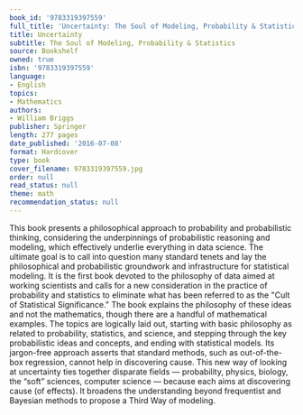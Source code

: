 ```yaml
---
book_id: '9783319397559'
full_title: 'Uncertainty: The Soul of Modeling, Probability & Statistics'
title: Uncertainty
subtitle: The Soul of Modeling, Probability & Statistics
source: Bookshelf
owned: true
isbn: '9783319397559'
language:
- English
topics:
- Mathematics
authors:
- William Briggs
publisher: Springer
length: 277 pages
date_published: '2016-07-08'
format: Hardcover
type: book
cover_filename: 9783319397559.jpg
order: null
read_status: null
theme: math
recommendation_status: null
---
```

This book presents a philosophical approach to probability and probabilistic thinking, considering the underpinnings of probabilistic reasoning and modeling, which effectively underlie everything in data science. The ultimate goal is to call into question many standard tenets and lay the philosophical and probabilistic groundwork and infrastructure for statistical modeling. It is the first book devoted to the philosophy of data aimed at working scientists and calls for a new consideration in the practice of probability and statistics to eliminate what has been referred to as the "Cult of Statistical Significance." The book explains the philosophy of these ideas and not the mathematics, though there are a handful of mathematical examples. The topics are logically laid out, starting with basic philosophy as related to probability, statistics, and science, and stepping through the key probabilistic ideas and concepts, and ending with statistical models. Its jargon-free approach asserts that standard methods, such as out-of-the-box regression, cannot help in discovering cause. This new way of looking at uncertainty ties together disparate fields — probability, physics, biology, the “soft” sciences, computer science — because each aims at discovering cause (of effects). It broadens the understanding beyond frequentist and Bayesian methods to propose a Third Way of modeling.
